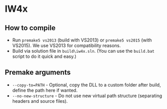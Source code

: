 # IW4x 

## How to compile

- Run `premake5 vs2013` (build with VS2013) or `premake5 vs2015` (with VS2015). We use VS2013 for compatibility reasons.
- Build via solution file in `build\iw4x.sln`. (You can use the `build.bat` script to do it quick and easy.)

## Premake arguments

- `--copy-to=PATH` - Optional, copy the DLL to a custom folder after build, define the path here if wanted.
- `--no-new-structure` - Do not use new virtual path structure (separating headers and source files).
